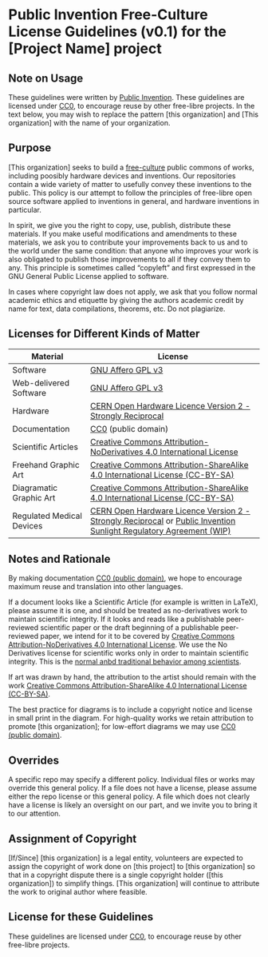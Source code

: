 # Public Invention Free-Culture License Guidelines (v0.1) for the [Project Name] project

## Note on Usage

These guidelines were written by [Public Invention](https://www.pubinv.org/).
These guidelines are licensed under [CC0](https://creativecommons.org/publicdomain/zero/1.0/), to encourage reuse by other free-libre projects.
In the text below, you may wish to replace the pattern \[this organization\] and 
\[This organization\] with the name of your organization.

## Purpose

\[This organization\] seeks to build a [free-culture](https://en.wikipedia.org/wiki/Free-culture_movement) public commons of works, including poosibly
hardware devices and inventions. 
Our repositories contain a wide variety of matter to usefully convey these inventions to the public. 
This policy is our attempt to follow the principles of free-libre open source software applied to inventions in general, and hardware inventions in particular.

In spirit, we give you the right to copy, use, publish, distribute these materials. 
If you make useful modifications and amendments to these materials, we ask you to contribute your improvements back to us and 
to the world under the same condition: that anyone who improves your work is also obligated to publish those improvements 
to all if they convey them to any. This principle is sometimes called “copyleft” and first expressed in the GNU General Public License applied to software.

In cases where copyright law does not apply, we ask that you follow normal academic ethics and etiquette by giving the authors academic credit by name for text, data compilations, theorems, etc. Do not plagiarize. 

## Licenses for Different Kinds of Matter

Material | License
------------ | -------------
Software | [GNU Affero GPL v3](https://www.gnu.org/licenses/agpl-3.0.en.html)
Web-delivered Software | [GNU Affero GPL v3](https://www.gnu.org/licenses/agpl-3.0.en.html)
Hardware | [CERN Open Hardware Licence Version 2 - Strongly Reciprocal](https://ohwr.org/cern_ohl_s_v2.txt)
Documentation | [CC0](https://creativecommons.org/publicdomain/zero/1.0/) (public domain) 
Scientific Articles | [Creative Commons Attribution-NoDerivatives 4.0 International License](https://creativecommons.org/licenses/by-nd/4.0/)
Freehand Graphic Art | [Creative Commons Attribution-ShareAlike 4.0 International License (CC-BY-SA)](https://creativecommons.org/licenses/by-sa/4.0/)
Diagramatic Graphic Art | [Creative Commons Attribution-ShareAlike 4.0 International License (CC-BY-SA)](https://creativecommons.org/licenses/by-sa/4.0/)
Regulated Medical Devices | [CERN Open Hardware Licence Version 2 - Strongly Reciprocal](https://ohwr.org/cern_ohl_s_v2.txt) or [Public Invention Sunlight Regulatory Agreement (WIP)](https://github.com/PubInv/RegulatorySunlight)

## Notes and Rationale
By making documentation [CC0 (public domain)](https://creativecommons.org/publicdomain/zero/1.0/), we hope to encourage maximum reuse and translation into other languages.

If a document looks like a Scientific Article (for example is written in LaTeX), please assume it is one, and should be treated as no-derivatives work to maintain scientific integrity. If it looks and reads like a publishable peer-reviewed scientific paper or the draft beginning of a publishable peer-reviewed paper, 
we intend for it to be covered by [Creative Commons Attribution-NoDerivatives 4.0 International License](https://creativecommons.org/licenses/by-nd/4.0/). 
We use the No Derivatives license for scientific works only in order to maintain scientific integrity. This is the [normal anbd traditional behavior among scientists](https://medium.com/hackernoon/a-disconnect-between-the-free-software-movement-and-open-science-c5f0f0b408f2).

If art was drawn by hand, the attribution to the artist should remain with the work [Creative Commons Attribution-ShareAlike 4.0 International License (CC-BY-SA)](https://creativecommons.org/licenses/by-sa/4.0/).

The best practice for diagrams is to include a copyright notice and license in small print in the diagram. For high-quality works we retain attribution 
to promote \[this organization\]; for low-effort diagrams we may use [CC0 (public domain)](https://creativecommons.org/publicdomain/zero/1.0/).

## Overrides

A specific repo may specify a different policy. Individual files or works may override this general policy. 
If a file does not have a license, please assume either the repo license or this general policy. 
A file which does not clearly have a license is likely an oversight on our part, and we invite you to bring it to our attention.

## Assignment of Copyright
[If/Since] \[this organization\] is a legal entity, volunteers are expected to assign the copyright of work done on \[this project\] to \[this organization\] 
so that in a copyright dispute there is a single copyright holder (\[this organization\]) to simplify things. 
\[This organization\] will continue to attribute the work to original author where feasible.

## License for these Guidelines

These guidelines are licensed under [CC0](https://creativecommons.org/publicdomain/zero/1.0/), to encourage reuse by other free-libre projects.


